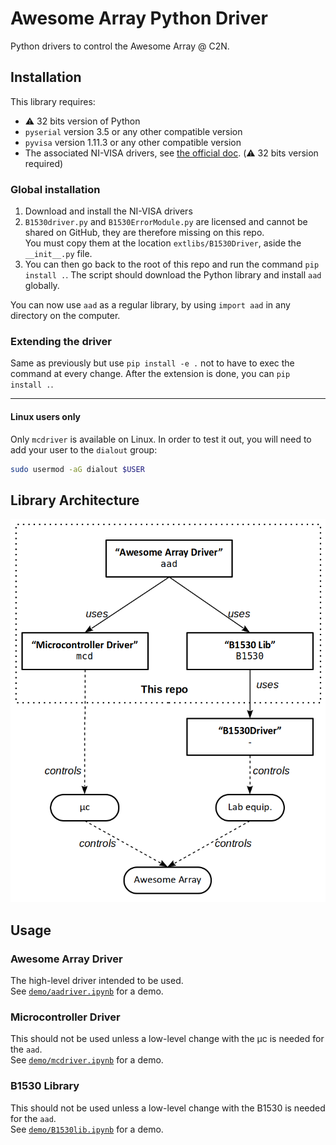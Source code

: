 # Awesome Array Python Driver

Python drivers to control the Awesome Array @ C2N.  

## Installation
This library requires:  
* ⚠️ 32 bits version of Python
* `pyserial` version 3.5 or any other compatible version
* `pyvisa` version 1.11.3 or any other compatible version
* The associated NI-VISA drivers, see [the official doc](https://pyvisa.readthedocs.io/en/latest/faq/getting_nivisa.html#faq-getting-nivisa). (⚠️ 32 bits version required)

### Global installation
1. Download and install the NI-VISA drivers
2. `B1530driver.py` and `B1530ErrorModule.py` are licensed and cannot be shared on GitHub, they are therefore missing on this repo.  
You must copy them at the location `extlibs/B1530Driver`, aside the `__init__.py` file.  
3. You can then go back to the root of this repo and run the command `pip install .`. The script should download the Python library and install `aad` globally.

You can now use `aad` as a regular library, by using `import aad` in any directory on the computer.

### Extending the driver
Same as previously but use `pip install -e .` not to have to exec the command at every change.  After the extension is done, you can `pip install .`.

---
#### **Linux users only**
Only `mcdriver` is available on Linux. In order to test it out, you will need to add your user to the `dialout` group:  
```bash
sudo usermod -aG dialout $USER
```



## Library Architecture
<p align="center">
	<img src="misc/aad_arch.png?raw=true" alt="Library Architecture Diagram" />
</p>

## Usage
### Awesome Array Driver
The high-level driver intended to be used.  
See [`demo/aadriver.ipynb`](demo/aadriver.ipynb) for a demo. 

### Microcontroller Driver
This should not be used unless a low-level change with the µc is needed for the `aad`.  
See [`demo/mcdriver.ipynb`](demo/mcdriver.ipynb) for a demo.

### B1530 Library
This should not be used unless a low-level change with the B1530 is needed for the `aad`.  
See [`demo/B1530lib.ipynb`](demo/B1530lib.ipynb) for a demo.
